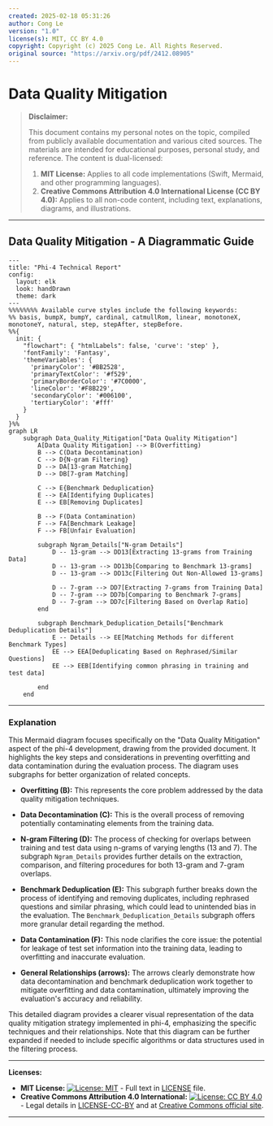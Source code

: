 ```yaml
---
created: 2025-02-18 05:31:26
author: Cong Le
version: "1.0"
license(s): MIT, CC BY 4.0
copyright: Copyright (c) 2025 Cong Le. All Rights Reserved.
original source: "https://arxiv.org/pdf/2412.08905"
---
```



# Data Quality Mitigation
> **Disclaimer:**
>
> This document contains my personal notes on the topic,
> compiled from publicly available documentation and various cited sources.
> The materials are intended for educational purposes, personal study, and reference.
> The content is dual-licensed:
> 1. **MIT License:** Applies to all code implementations (Swift, Mermaid, and other programming languages).
> 2. **Creative Commons Attribution 4.0 International License (CC BY 4.0):** Applies to all non-code content, including text, explanations, diagrams, and illustrations.
---

## Data Quality Mitigation - A Diagrammatic Guide


```mermaid
---
title: "Phi-4 Technical Report"
config:
  layout: elk
  look: handDrawn
  theme: dark
---
%%%%%%%% Available curve styles include the following keywords:
%% basis, bumpX, bumpY, cardinal, catmullRom, linear, monotoneX, monotoneY, natural, step, stepAfter, stepBefore.
%%{
  init: {
    "flowchart": { "htmlLabels": false, 'curve': 'step' },
    'fontFamily': 'Fantasy',
    'themeVariables': {
      'primaryColor': '#BB2528',
      'primaryTextColor': '#f529',
      'primaryBorderColor': '#7C0000',
      'lineColor': '#F8B229',
      'secondaryColor': '#006100',
      'tertiaryColor': '#fff'
    }
  }
}%%
graph LR
    subgraph Data_Quality_Mitigation["Data Quality Mitigation"]
        A[Data Quality Mitigation] --> B(Overfitting)
        B --> C(Data Decontamination)
        C --> D{N-gram Filtering}
        D --> DA[13-gram Matching]
        D --> DB[7-gram Matching]
        
        C --> E{Benchmark Deduplication}
        E --> EA[Identifying Duplicates]
        E --> EB[Removing Duplicates]
        
        B --> F(Data Contamination)
        F --> FA[Benchmark Leakage]
        F --> FB[Unfair Evaluation]
        
        subgraph Ngram_Details["N-gram Details"]
            D -- 13-gram --> DD13[Extracting 13-grams from Training Data]
            D -- 13-gram --> DD13b[Comparing to Benchmark 13-grams]
            D -- 13-gram --> DD13c[Filtering Out Non-Allowed 13-grams]

            D -- 7-gram --> DD7[Extracting 7-grams from Training Data]
            D -- 7-gram --> DD7b[Comparing to Benchmark 7-grams]
            D -- 7-gram --> DD7c[Filtering Based on Overlap Ratio]
        end
        
        subgraph Benchmark_Deduplication_Details["Benchmark Deduplication Details"]
            E -- Details --> EE[Matching Methods for different Benchmark Types]
            EE --> EEA[Deduplicating Based on Rephrased/Similar Questions]
            EE --> EEB[Identifying common phrasing in training and test data]

        end
    end

```

---

### Explanation

This Mermaid diagram focuses specifically on the "Data Quality Mitigation" aspect of the phi-4 development, drawing from the provided document.  It highlights the key steps and considerations in preventing overfitting and data contamination during the evaluation process.  The diagram uses subgraphs for better organization of related concepts.


* **Overfitting (B):**  This represents the core problem addressed by the data quality mitigation techniques.

* **Data Decontamination (C):** This is the overall process of removing potentially contaminating elements from the training data.

* **N-gram Filtering (D):**  The process of checking for overlaps between training and test data using n-grams of varying lengths (13 and 7). The subgraph `Ngram_Details` provides further details on the extraction, comparison, and filtering procedures for both 13-gram and 7-gram overlaps.

* **Benchmark Deduplication (E):** This subgraph further breaks down the process of identifying and removing duplicates, including rephrased questions and similar phrasing, which could lead to unintended bias in the evaluation.  The `Benchmark_Deduplication_Details` subgraph offers more granular detail regarding the method.

* **Data Contamination (F):**  This node clarifies the core issue: the potential for leakage of test set information into the training data, leading to overfitting and inaccurate evaluation.

* **General Relationships (arrows):** The arrows clearly demonstrate how data decontamination and benchmark deduplication work together to mitigate overfitting and data contamination, ultimately improving the evaluation's accuracy and reliability.

This detailed diagram provides a clearer visual representation of the data quality mitigation strategy implemented in phi-4, emphasizing the specific techniques and their relationships. Note that this diagram can be further expanded if needed to include specific algorithms or data structures used in the filtering process.


---
**Licenses:**

- **MIT License:**  [![License: MIT](https://img.shields.io/badge/License-MIT-yellow.svg)](LICENSE) - Full text in [LICENSE](LICENSE) file.
- **Creative Commons Attribution 4.0 International:** [![License: CC BY 4.0](https://licensebuttons.net/l/by/4.0/88x31.png)](LICENSE-CC-BY) - Legal details in [LICENSE-CC-BY](LICENSE-CC-BY) and at [Creative Commons official site](http://creativecommons.org/licenses/by/4.0/).

---